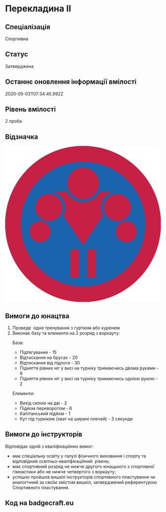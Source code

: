 # Перекладина ІІ

## Спеціалізація

Спортивна

## Статус

Затверджена

## Останнє оновлення інформації вмілості

2020-05-03T07:34:45.992Z

## Рівень вмілості

2 проба

## Відзначка

![Відзначка](../images/Perekladyna_II/emblem-06.png)

## Вимоги до юнацтва

<ol><li>Проведе&nbsp; одне тренування з гуртком або куренем</li><li>Виконає базу та елементи на 2 розряд з воркауту:</li><p>База:</p><ul><li>Підтягування - 15</li><li>Відтискання на брусах - 20</li><li>Відтискання від підлоги - 30</li><li>Підняття рівних ніг у висі на турніку тримаючись двома руками - 6</li><li>Підняття рівних ніг у висі на турніку тримаючись однією рукою - 2</li></ul><p>Елементи:</p><ul><li>Вихід силою на дві - 2</li><li>Підйом переворотом - 6</li><li>Капітанський підйом - 1</li><li>Кут під турніком (хват на ширині плечей) - 3 секунди</li></ul></ol>

## Вимоги до інструкторів

<p>Відповідає одній з кваліфікаційних вимог:</p><ul><li>має спеціальну освіту у галузі фізичного виховання і спорту&nbsp;та відповідний освітньо-кваліфікаційний&nbsp; рівень;</li><li>має спортивний розряд не нижче другого юнацького з спортивної гімнастики або не нижче четвертого з воркауту;</li><li>успішно пройшов вишкіл інструкторів спортивного пластування чи аналогічний за своїм змістом вишкіл, затверджений референтурою Спортивного пластування.</li></ul>

## Код на badgecraft.eu

